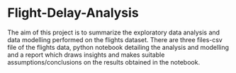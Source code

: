 # Flight-Delay-Analysis
The aim of this project is to summarize the exploratory data analysis and data modelling performed on the flights dataset. There are three files-csv file of the flights data, python notebook detailing the analysis and modelling and a report which draws insights and makes suitable assumptions/conclusions on the results obtained in the notebook.
